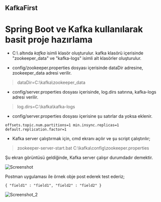 ## KafkaFirst
# Spring Boot ve Kafka kullanılarak basit proje hazırlama


* C:\ altında _kafka_ isimli klasör oluşturulur. 
kafka klasörü içerisinde "zookeeper_data" ve "kafka-logs" isimli alt klasörler oluşturulur.

* config/zookeeper.properties dosyası içerisinde dataDir adresine, zookeeper_data adresi verilir.
>dataDir=C:\kafka\zookeeper_data


* config/server.properties dosyası içerisinde, log.dirs satırına, kafka-logs adresi verilir.
>log.dirs=C:\kafka\kafka-logs

* config/server.properties dosyası içerisine şu satırlar da yoksa eklenir.

`` offsets.topic.num.partitions=1
min.insync.replicas=1
default.replication.factor=1 
``

* Kafka server çalıştırmak için, cmd ekranı açılır ve şu script çalıştırılır;
>zookeeper-server-start.bat C:\kafka\config\zookeeper.properties

Şu ekran görüntüsü geldiğinde, Kafka server çalışır durumdadır demektir.

![Screenshot](https://user-images.githubusercontent.com/7340804/66754064-d1e17280-ee9d-11e9-852a-fb30792b95e9.png)


Postman uygulaması ile örnek obje post ederek test ederiz;

``{
	"field1" : "field1",
	"field2" : "field2"
}``

![Screenshot_2](https://user-images.githubusercontent.com/7340804/66754232-33a1dc80-ee9e-11e9-80f6-a61ed23c87f6.png)
